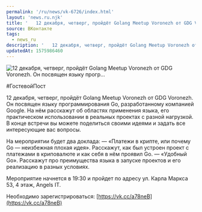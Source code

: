 ```yaml
---
permalink: '/ru/news/vk-6726/index.html'
layout: 'news.ru.njk'
title: '   12 декабря, четверг, пройдёт Golang Meetup Voronezh от GDG Voronezh. Он посвящен языку прогр…'
source: ВКонтакте
tags:
  - news_ru
description: '   12 декабря, четверг, пройдёт Golang Meetup Voronezh от GDG Voronezh. Он посвящен языку прогр…'
updatedAt: 1575986460
---
```

![   12 декабря, четверг, пройдёт Golang Meetup Voronezh от GDG Voronezh. Он посвящен языку прогр…](https://sun9-73.userapi.com/impg/dbAhrPPFf4cTveQYlCGf3jcD7lohfRfrMZ1lCQ/WsVTcWNQcks.jpg?size=1280x757&quality=96&proxy=1&sign=3725de47608b502bab03cf096b3fcf32&c_uniq_tag=m0lUYWQNjoQX6ELpffHmLF2rZtxXsdHz6KX-SZpBA8c&type=album)

#ГостевойПост

12 декабря, четверг, пройдёт Golang Meetup Voronezh от GDG Voronezh. Он посвящен языку программирования Go, разработанному компанией Google. На нём расскажут об областях применения языка, его практическом использовании в реальных проектах с разной нагрузкой. В конце встречи вы можете поделиться своими идеями и задать все интересующие вас вопросы.

На мероприятии будет два доклада:
— «Платежи в крипте, или почему Go — неизбежная плохая идея». Расскажут, как был устроен проект с платежами в криповалюте и как себя в нём проявил Go.
— «Удобный Go». Расскажут про преимущества языка в запуске проектов и его реализацию в разных условиях.

Мероприятие начнется в 19:30 и пройдет по адресу ул. Карла Маркса 53, 4 этаж, Angels IT.

Необходимо зарегистрироваться: [https://vk.cc/a78neB](https://vk.cc/a78neB)
